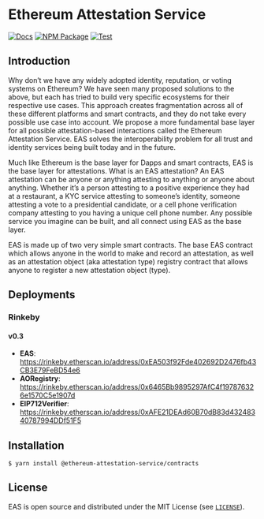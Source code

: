 # Ethereum Attestation Service

[![Docs](https://img.shields.io/badge/docs-%F0%9F%93%84-blue)](https://eas.eth.link)
[![NPM Package](https://img.shields.io/npm/v/@ethereum-attestation-service/contracts.svg)](https://www.npmjs.org/package/@ethereum-attestation-service/contracts)
[![Test](https://github.com/ethereum-attestation-service/contracts/actions/workflows/workflow.yml/badge.svg)](https://github.com/ethereum-attestation-service/contracts/actions/workflows/workflow.yml)

## Introduction

Why don’t we have any widely adopted identity, reputation, or voting systems on Ethereum? We have seen many proposed solutions to the above, but each has tried to build very specific ecosystems for their respective use cases. This approach creates fragmentation across all of these different platforms and smart contracts, and they do not take every possible use case into account. We propose a more fundamental base layer for all possible attestation-based interactions called the Ethereum Attestation Service. EAS solves the interoperability problem for all trust and identity services being built today and in the future.

Much like Ethereum is the base layer for Dapps and smart contracts, EAS is the base layer for attestations. What is an EAS attestation? An EAS attestation can be anyone or anything attesting to anything or anyone about anything. Whether it’s a person attesting to a positive experience they had at a restaurant, a KYC service attesting to someone’s identity, someone attesting a vote to a presidential candidate, or a cell phone verification company attesting to you having a unique cell phone number. Any possible service you imagine can be built, and all connect using EAS as the base layer.

EAS is made up of two very simple smart contracts. The base EAS contract which allows anyone in the world to make and record an attestation, as well as an attestation object (aka attestation type) registry contract that allows anyone to register a new attestation object (type).

## Deployments

### Rinkeby

#### v0.3

- **EAS**: <https://rinkeby.etherscan.io/address/0xEA503f92Fde402692D2476fb43CB3E79FeBD54e6>
- **AORegistry**: <https://rinkeby.etherscan.io/address/0x6465Bb9895297AfC4f197876326e1570C5e1907d>
- **EIP712Verifier**: <https://rinkeby.etherscan.io/address/0xAFE21DEAd60B70dB83d43248340787994DDf51F5>

## Installation

```console
$ yarn install @ethereum-attestation-service/contracts
```

## License

EAS is open source and distributed under the MIT License (see [`LICENSE`](./LICENSE)).
